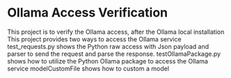 # Ollama Access Verification

This project is to verify the Ollama access, after the Ollama local installation
This project provides two ways to access the Ollama service
test_requests.py shows the Python raw access with Json payload and parser to send the request and parse the response.
testOllamaPackage.py shows how to utilize the Python Ollama package to access the Ollama service
modelCustomFile shows how to custom a model
